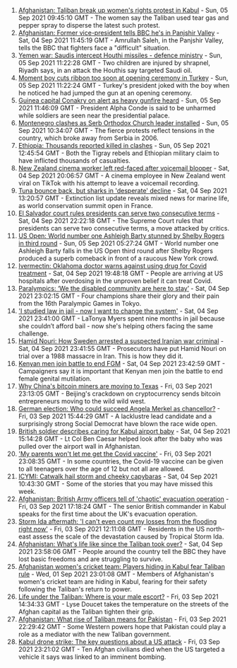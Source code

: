 1. [Afghanistan: Taliban break up women's rights protest in Kabul](https://www.bbc.co.uk/news/world-asia-58450230?at_medium=RSS&at_campaign=KARANGA) - Sun, 05 Sep 2021 09:45:10 GMT - The women say the Taliban used tear gas and pepper spray to disperse the latest such protest.
2. [Afghanistan: Former vice-president tells BBC he's in Panjshir Valley](https://www.bbc.co.uk/news/world-asia-58446881?at_medium=RSS&at_campaign=KARANGA) - Sat, 04 Sep 2021 11:45:19 GMT - Amrullah Saleh, in the Panjshir Valley, tells the BBC that fighters face a "difficult" situation.
3. [Yemen war: Saudis intercept Houthi missiles - defence ministry](https://www.bbc.co.uk/news/world-middle-east-58454674?at_medium=RSS&at_campaign=KARANGA) - Sun, 05 Sep 2021 11:22:28 GMT - Two children are injured by shrapnel, Riyadh says, in an attack the Houthis say targeted Saudi oil.
4. [Moment boy cuts ribbon too soon at opening ceremony in Turkey](https://www.bbc.co.uk/news/world-europe-58454436?at_medium=RSS&at_campaign=KARANGA) - Sun, 05 Sep 2021 11:22:24 GMT - Turkey's president joked with the boy when he noticed he had jumped the gun at an opening ceremony.
5. [Guinea capital Conakry on alert as heavy gunfire heard](https://www.bbc.co.uk/news/world-africa-58453778?at_medium=RSS&at_campaign=KARANGA) - Sun, 05 Sep 2021 11:46:09 GMT - President Alpha Conde is said to be unharmed while soldiers are seen near the presidential palace.
6. [Montenegro clashes as Serb Orthodox Church leader installed](https://www.bbc.co.uk/news/world-europe-58451372?at_medium=RSS&at_campaign=KARANGA) - Sun, 05 Sep 2021 10:34:07 GMT - The fierce protests reflect tensions in the country, which broke away from Serbia in 2006.
7. [Ethiopia: Thousands reported killed in clashes](https://www.bbc.co.uk/news/world-africa-58450223?at_medium=RSS&at_campaign=KARANGA) - Sun, 05 Sep 2021 12:45:54 GMT - Both the Tigray rebels and Ethiopian military claim to have inflicted thousands of casualties.
8. [New Zealand cinema worker left red-faced after voicemail blooper](https://www.bbc.co.uk/news/world-asia-58449868?at_medium=RSS&at_campaign=KARANGA) - Sat, 04 Sep 2021 20:06:57 GMT - A cinema employee in New Zealand went viral on TikTok with his attempt to leave a voicemail recording.
9. [Tuna bounce back, but sharks in 'desperate' decline](https://www.bbc.co.uk/news/science-environment-58441142?at_medium=RSS&at_campaign=KARANGA) - Sat, 04 Sep 2021 13:20:57 GMT - Extinction list update reveals mixed news for marine life, as world conservation summit open in France.
10. [El Salvador court rules presidents can serve two consecutive terms](https://www.bbc.co.uk/news/world-latin-america-58451370?at_medium=RSS&at_campaign=KARANGA) - Sat, 04 Sep 2021 22:22:18 GMT - The Supreme Court rules that presidents can serve two consecutive terms, a move attacked by critics.
11. [US Open: World number one Ashleigh Barty stunned by Shelby Rogers in third round](https://www.bbc.co.uk/sport/tennis/58450803?at_medium=RSS&at_campaign=KARANGA) - Sun, 05 Sep 2021 05:27:24 GMT - World number one Ashleigh Barty falls in the US Open third round after Shelby Rogers produced a superb comeback in front of a raucous New York crowd.
12. [Ivermectin: Oklahoma doctor warns against using drug for Covid treatment](https://www.bbc.co.uk/news/world-us-canada-58449876?at_medium=RSS&at_campaign=KARANGA) - Sat, 04 Sep 2021 19:48:18 GMT - People are arriving at US hospitals after overdosing in the unproven belief it can treat Covid.
13. [Paralympics: ‘We the disabled community are here to stay’](https://www.bbc.co.uk/news/disability-58437671?at_medium=RSS&at_campaign=KARANGA) - Sat, 04 Sep 2021 23:02:15 GMT - Four champions share their glory and their pain from the 16th Paralympic Games in Tokyo.
14. ['I studied law in jail - now I want to change the system'](https://www.bbc.co.uk/news/stories-58311196?at_medium=RSS&at_campaign=KARANGA) - Sat, 04 Sep 2021 23:41:00 GMT - LaTonya Myers spent nine months in jail because she couldn’t afford bail - now she's helping others facing the same challenge.
15. [Hamid Nouri: How Sweden arrested a suspected Iranian war criminal](https://www.bbc.co.uk/news/world-europe-58421630?at_medium=RSS&at_campaign=KARANGA) - Sat, 04 Sep 2021 23:41:55 GMT - Prosecutors have put Hamid Nouri on trial over a 1988 massacre in Iran. This is how they did it.
16. [Kenyan men join battle to end FGM](https://www.bbc.co.uk/news/world-africa-58200718?at_medium=RSS&at_campaign=KARANGA) - Sat, 04 Sep 2021 23:42:59 GMT - Campaigners say it is important that Kenyan men join the battle to end female genital mutilation.
17. [Why China's bitcoin miners are moving to Texas](https://www.bbc.co.uk/news/world-us-canada-58414555?at_medium=RSS&at_campaign=KARANGA) - Fri, 03 Sep 2021 23:13:05 GMT - Beijing's crackdown on cryptocurrency sends bitcoin entrepreneurs moving to the wild wild west.
18. [German election: Who could succeed Angela Merkel as chancellor?](https://www.bbc.co.uk/news/world-europe-56821462?at_medium=RSS&at_campaign=KARANGA) - Fri, 03 Sep 2021 15:44:29 GMT - A lacklustre lead candidate and a surprisingly strong Social Democrat have blown the race wide open.
19. [British soldier describes caring for Kabul airport baby](https://www.bbc.co.uk/news/uk-58449866?at_medium=RSS&at_campaign=KARANGA) - Sat, 04 Sep 2021 15:14:28 GMT - Lt Col Ben Caesar helped look after the baby who was pulled over the airport wall in Afghanistan.
20. ['My parents won't let me get the Covid vaccine'](https://www.bbc.co.uk/news/health-58437672?at_medium=RSS&at_campaign=KARANGA) - Fri, 03 Sep 2021 23:08:35 GMT - In some countries, the Covid-19 vaccine can be given to all teenagers over the age of 12 but not all are allowed.
21. [ICYMI: Catwalk hail storm and cheeky capybaras](https://www.bbc.co.uk/news/world-58443319?at_medium=RSS&at_campaign=KARANGA) - Sat, 04 Sep 2021 10:43:30 GMT - Some of the stories that you may have missed this week.
22. [Afghanistan: British Army officers tell of 'chaotic' evacuation operation](https://www.bbc.co.uk/news/world-asia-58437673?at_medium=RSS&at_campaign=KARANGA) - Fri, 03 Sep 2021 17:18:24 GMT - The senior British commander in Kabul speaks for the first time about the UK's evacuation operation.
23. [Storm Ida aftermath: 'I can't even count my losses from the flooding right now'](https://www.bbc.co.uk/news/world-us-canada-58432047?at_medium=RSS&at_campaign=KARANGA) - Fri, 03 Sep 2021 12:11:08 GMT - Residents in the US north-east assess the scale of the devastation caused by Tropical Storm Ida.
24. [Afghanistan: What's life like since the Taliban took over?](https://www.bbc.co.uk/news/world-asia-58434735?at_medium=RSS&at_campaign=KARANGA) - Sat, 04 Sep 2021 23:58:06 GMT - People around the country tell the BBC they have lost basic freedoms and are struggling to survive.
25. [Afghanistan women's cricket team: Players hiding in Kabul fear Taliban rule](https://www.bbc.co.uk/sport/cricket/58396310?at_medium=RSS&at_campaign=KARANGA) - Wed, 01 Sep 2021 23:01:08 GMT - Members of Afghanistan's women's cricket team are hiding in Kabul, fearing for their safety following the Taliban's return to power.
26. [Life under the Taliban: Where is your male escort?](https://www.bbc.co.uk/news/world-asia-58437713?at_medium=RSS&at_campaign=KARANGA) - Fri, 03 Sep 2021 14:34:33 GMT - Lyse Doucet takes the temperature on the streets of the Afghan capital as the Taliban tighten their grip.
27. [Afghanistan: What rise of Taliban means for Pakistan](https://www.bbc.co.uk/news/world-asia-58443839?at_medium=RSS&at_campaign=KARANGA) - Fri, 03 Sep 2021 22:29:42 GMT - Some Western powers hope that Pakistan could play a role as a mediator with the new Taliban government.
28. [Kabul drone strike: The key questions about a US attack](https://www.bbc.co.uk/news/58401027?at_medium=RSS&at_campaign=KARANGA) - Fri, 03 Sep 2021 23:21:02 GMT - Ten Afghan civilians died when the US targeted a vehicle it says was linked to an imminent bombing.
